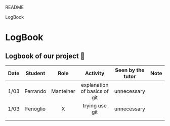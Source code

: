 README

LogBook

# LogBook

## Logbook of our project :rocket:

| Date | Student | Role | Activity | Seen by the tutor | Note |
|:----:|:-------:|:----:|:--------:|:-----------------:|:----:|
|1/03| Ferrando  | Manteiner|explanation of basics of git|  unnecessary |      |
|1/03| Fenoglio |   X   | trying use git   |   unnecessary            |      |
|      |         |      |          |                   |      |
|      |         |      |          |                   |      |
